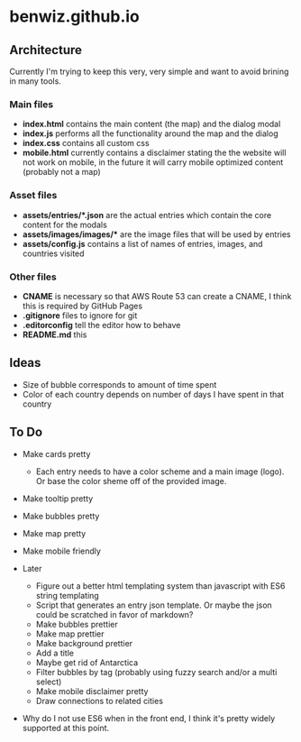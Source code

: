 # benwiz.github.io

## Architecture

Currently I'm trying to keep this very, very simple and want to avoid brining in many tools.

### Main files

- **index.html** contains the main content (the map) and the dialog modal
- **index.js** performs all the functionality around the map and the dialog
- **index.css** contains all custom css
- **mobile.html** currently contains a disclaimer stating the the website will not work on mobile, in the future it will carry mobile optimized content (probably not a map)

### Asset files

- **assets/entries/\*.json** are the actual entries which contain the core content for the modals
- **assets/images/images/\*** are the image files that will be used by entries
- **assets/config.js** contains a list of names of entries, images, and countries visited

### Other files

- **CNAME** is necessary so that AWS Route 53 can create a CNAME, I think this is required by GitHub Pages
- **.gitignore** files to ignore for git
- **.editorconfig** tell the editor how to behave
- **README.md** this

## Ideas

- Size of bubble corresponds to amount of time spent
- Color of each country depends on number of days I have spent in that country

## To Do

- Make cards pretty
  - Each entry needs to have a color scheme and a main image (logo). Or base the color sheme off of the provided image.
- Make tooltip pretty
- Make bubbles pretty
- Make map pretty
- Make mobile friendly

- Later
  - Figure out a better html templating system than javascript with ES6 string templating
  - Script that generates an entry json template. Or maybe the json could be scratched in favor of markdown?
  - Make bubbles prettier
  - Make map prettier
  - Make background prettier
  - Add a title
  - Maybe get rid of Antarctica
  - Filter bubbles by tag (probably using fuzzy search and/or a multi select)
  - Make mobile disclaimer pretty
  - Draw connections to related cities

- Why do I not use ES6 when in the front end, I think it's pretty widely supported at this point.
